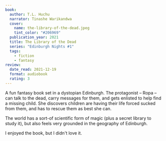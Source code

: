 ```yaml
---
book:
  author: T.L. Huchu
  narrator: Tinashe Warikandwa
  cover:
    name: the-library-of-the-dead.jpeg
    tint_color: "#206969"
  publication_year: 2021
  title: The Library of the Dead
  series: "Edinburgh Nights #1"
  tags:
    - fiction
    - fantasy
review:
  date_read: 2021-12-19
  format: audiobook
  rating: 3
---
```


A fun fantasy book set in a dystopian Edinburgh.
The protagonist – Ropa – can talk to the dead, carry messages for them, and gets enlisted to help find a missing child.
She discovers children are having their life forced sucked from them, and has to rescue them as best she can.

The world has a sort-of scientific form of magic (plus a secret library to study it), but also feels very grounded in the geography of Edinburgh.

I enjoyed the book, but I didn't love it.
